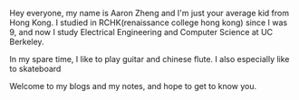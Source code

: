 Hey everyone, my name is Aaron Zheng and I'm just your average kid from Hong Kong. I studied in RCHK(renaissance college hong kong) since I was 9, and now I study Electrical Engineering and Computer Science at UC Berkeley. 

In my spare time, I like to play guitar and chinese flute. I also especially like to skateboard

Welcome to my blogs and my notes, and hope to get to know you. 



